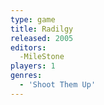 ```yaml
---
type: game
title: Radilgy
released: 2005
editors: 
  -MileStone
players: 1
genres:
  - 'Shoot Them Up'
---
```

